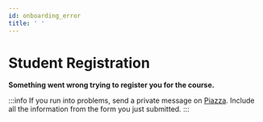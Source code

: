 ```yaml
---
id: onboarding_error
title: ' '
---
```


# Student Registration

**Something went wrong trying to register you for the course.**

:::info
If you run into problems, send a private message on <a href="https://piazza.com/class/kd13q8ukge2e1" target="_blank">Piazza</a>. Include all the information from the form you just submitted.
:::
